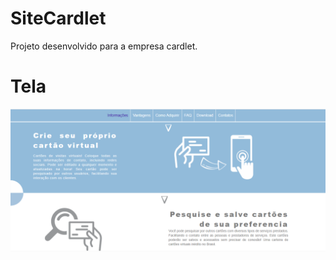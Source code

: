 # SiteCardlet
Projeto desenvolvido para a empresa cardlet.
# Tela
 ![SiteCardlet](https://github.com/MariaMuniz/SiteCardlet/blob/master/img/cardlet.png)
